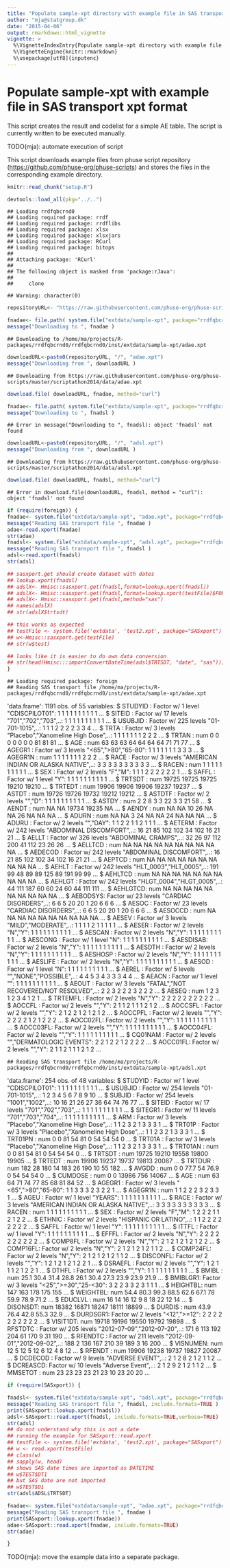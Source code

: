 ```yaml
---
title: "Populate sample-xpt directory with example file in SAS transport xpt format"
author: "mja@statgroup.dk"
date: "2015-04-06"
output: rmarkdown::html_vignette
vignette: >
  %\VignetteIndexEntry{Populate sample-xpt directory with example file in SAS transport xpt format}
  %\VignetteEngine{knitr::rmarkdown}
  %\usepackage[utf8]{inputenc}
---
```


# Populate sample-xpt with example file in SAS transport xpt format

This script creates the result and codelist for a simple AE table.
The script is currently written to be executed manually.

TODO(mja): automate execution of script

This script downloads example files from phuse script repository
(https://github.com/phuse-org/phuse-scripts) and stores the files in
the corresponding example directory.


```r
knitr::read_chunk("setup.R")
```

```r
devtools::load_all(pkg="../..")
```

```
## Loading rrdfqbcrnd0
## Loading required package: rrdf
## Loading required package: rrdflibs
## Loading required package: xlsx
## Loading required package: xlsxjars
## Loading required package: RCurl
## Loading required package: bitops
## 
## Attaching package: 'RCurl'
## 
## The following object is masked from 'package:rJava':
## 
##     clone
```

```
## Warning: character(0)
```



```r
repositoryURL<- "https://raw.githubusercontent.com/phuse-org/phuse-scripts/master/scriptathon2014/data"

fnadae<- file.path( system.file("extdata/sample-xpt", package="rrdfqbcrnd0"), "adae.xpt" )
message("Downloading to ", fnadae )
```

```
## Downloading to /home/ma/projects/R-packages/rrdfqbcrnd0/rrdfqbcrnd0/inst/extdata/sample-xpt/adae.xpt
```

```r
downloadURL<-paste0(repositoryURL, "/", "adae.xpt")
message("Downloading from ", downloadURL )
```

```
## Downloading from https://raw.githubusercontent.com/phuse-org/phuse-scripts/master/scriptathon2014/data/adae.xpt
```

```r
download.file( downloadURL, fnadae, method="curl")

fnadae<- file.path( system.file("extdata/sample-xpt", package="rrdfqbcrnd0"), "adsl.xpt" )
message("Downloading to ", fnadsl )
```

```
## Error in message("Downloading to ", fnadsl): object 'fnadsl' not found
```

```r
downloadURL<-paste0(repositoryURL, "/", "adsl.xpt")
message("Downloading from ", downloadURL )
```

```
## Downloading from https://raw.githubusercontent.com/phuse-org/phuse-scripts/master/scriptathon2014/data/adsl.xpt
```

```r
download.file( downloadURL, fnadsl, method="curl")
```

```
## Error in download.file(downloadURL, fnadsl, method = "curl"): object 'fnadsl' not found
```


```r
if (require(foreign)) {
fnadae<- system.file("extdata/sample-xpt", "adae.xpt", package="rrdfqbcrnd0")
message("Reading SAS transport file ", fnadae )
adae<-read.xport(fnadae)
str(adae)
fnadsl<- system.file("extdata/sample-xpt", "adsl.xpt", package="rrdfqbcrnd0")
message("Reading SAS transport file ", fnadsl )
adsl<-read.xport(fnadsl)
str(adsl)

## sasxport.get should create dataset with dates
## lookup.xport(fnadsl)
## adslX<- Hmisc::sasxport.get(fnadsl,format=lookup.xport(fnadsl))
## adslX<- Hmisc::sasxport.get(fnadsl,format=lookup.xport(testFile)$FORMAT)
## adslX<- Hmisc::sasxport.get(fnadsl,method="sas")
## names(adslX)
## str(adslX$trtsdt)

## this works as expected
## testFile <- system.file('extdata', 'test2.xpt', package="SASxport")
## w<-Hmisc::sasxport.get(testFile)
## str(w$test)

## looks like it is easier to do own data conversion
## str(head(Hmisc:::importConvertDateTime(adsl$TRTSDT, "date", "sas")))
}
```

```
## Loading required package: foreign
## Reading SAS transport file /home/ma/projects/R-packages/rrdfqbcrnd0/rrdfqbcrnd0/inst/extdata/sample-xpt/adae.xpt
```

'data.frame':	1191 obs. of  55 variables:
 $ STUDYID : Factor w/ 1 level "CDISCPILOT01": 1 1 1 1 1 1 1 1 1 1 ...
 $ SITEID  : Factor w/ 17 levels "701","702","703",..: 1 1 1 1 1 1 1 1 1 1 ...
 $ USUBJID : Factor w/ 225 levels "01-701-1015",..: 1 1 1 2 2 2 2 3 3 4 ...
 $ TRTA    : Factor w/ 3 levels "Placebo","Xanomeline High Dose",..: 1 1 1 1 1 1 1 2 2 2 ...
 $ TRTAN   : num  0 0 0 0 0 0 0 81 81 81 ...
 $ AGE     : num  63 63 63 64 64 64 64 71 71 77 ...
 $ AGEGR1  : Factor w/ 3 levels "<65",">80","65-80": 1 1 1 1 1 1 1 3 3 3 ...
 $ AGEGR1N : num  1 1 1 1 1 1 1 2 2 2 ...
 $ RACE    : Factor w/ 3 levels "AMERICAN INDIAN OR ALASKA NATIVE",..: 3 3 3 3 3 3 3 3 3 3 ...
 $ RACEN   : num  1 1 1 1 1 1 1 1 1 1 ...
 $ SEX     : Factor w/ 2 levels "F","M": 1 1 1 2 2 2 2 2 2 1 ...
 $ SAFFL   : Factor w/ 1 level "Y": 1 1 1 1 1 1 1 1 1 1 ...
 $ TRTSDT  : num  19725 19725 19725 19210 19210 ...
 $ TRTEDT  : num  19906 19906 19906 19237 19237 ...
 $ ASTDT   : num  19726 19726 19732 19212 19212 ...
 $ ASTDTF  : Factor w/ 2 levels "","D": 1 1 1 1 1 1 1 1 1 1 ...
 $ ASTDY   : num  2 2 8 3 3 22 3 3 21 58 ...
 $ AENDT   : num  NA NA 19734 19235 NA ...
 $ AENDY   : num  NA NA 10 26 NA NA 26 NA NA NA ...
 $ ADURN   : num  NA NA 3 24 NA NA 24 NA NA NA ...
 $ ADURU   : Factor w/ 2 levels "","DAY": 1 1 2 2 1 1 2 1 1 1 ...
 $ AETERM  : Factor w/ 242 levels "ABDOMINAL DISCOMFORT",..: 16 21 85 102 102 34 102 16 21 21 ...
 $ AELLT   : Factor w/ 326 levels "ABDOMINAL CRAMPS",..: 32 26 97 112 200 41 112 23 26 26 ...
 $ AELLTCD : num  NA NA NA NA NA NA NA NA NA NA ...
 $ AEDECOD : Factor w/ 242 levels "ABDOMINAL DISCOMFORT",..: 16 21 85 102 102 34 102 16 21 21 ...
 $ AEPTCD  : num  NA NA NA NA NA NA NA NA NA NA ...
 $ AEHLT   : Factor w/ 242 levels "HLT_0003","HLT_0005",..: 191 99 48 89 89 125 89 191 99 99 ...
 $ AEHLTCD : num  NA NA NA NA NA NA NA NA NA NA ...
 $ AEHLGT  : Factor w/ 242 levels "HLGT_0004","HLGT_0005",..: 44 111 187 60 60 24 60 44 111 111 ...
 $ AEHLGTCD: num  NA NA NA NA NA NA NA NA NA NA ...
 $ AEBODSYS: Factor w/ 23 levels "CARDIAC DISORDERS",..: 6 6 5 20 20 1 20 6 6 6 ...
 $ AESOC   : Factor w/ 23 levels "CARDIAC DISORDERS",..: 6 6 5 20 20 1 20 6 6 6 ...
 $ AESOCCD : num  NA NA NA NA NA NA NA NA NA NA ...
 $ AESEV   : Factor w/ 3 levels "MILD","MODERATE",..: 1 1 1 1 2 1 1 1 1 1 ...
 $ AESER   : Factor w/ 2 levels "N","Y": 1 1 1 1 1 1 1 1 1 1 ...
 $ AESCAN  : Factor w/ 2 levels "N","Y": 1 1 1 1 1 1 1 1 1 1 ...
 $ AESCONG : Factor w/ 1 level "N": 1 1 1 1 1 1 1 1 1 1 ...
 $ AESDISAB: Factor w/ 2 levels "N","Y": 1 1 1 1 1 1 1 1 1 1 ...
 $ AESDTH  : Factor w/ 2 levels "N","Y": 1 1 1 1 1 1 1 1 1 1 ...
 $ AESHOSP : Factor w/ 2 levels "N","Y": 1 1 1 1 1 1 1 1 1 1 ...
 $ AESLIFE : Factor w/ 2 levels "N","Y": 1 1 1 1 1 1 1 1 1 1 ...
 $ AESOD   : Factor w/ 1 level "N": 1 1 1 1 1 1 1 1 1 1 ...
 $ AEREL   : Factor w/ 5 levels "","NONE","POSSIBLE",..: 4 4 5 3 4 3 3 3 4 4 ...
 $ AEACN   : Factor w/ 1 level "": 1 1 1 1 1 1 1 1 1 1 ...
 $ AEOUT   : Factor w/ 3 levels "FATAL","NOT RECOVERED/NOT RESOLVED",..: 2 2 3 2 2 2 3 2 2 2 ...
 $ AESEQ   : num  1 2 3 1 2 3 4 1 2 1 ...
 $ TRTEMFL : Factor w/ 2 levels "N","Y": 2 2 2 2 2 2 2 2 2 2 ...
 $ AOCCFL  : Factor w/ 2 levels "","Y": 2 1 1 2 1 1 1 2 1 2 ...
 $ AOCCSFL : Factor w/ 2 levels "","Y": 2 1 2 2 1 2 1 2 1 2 ...
 $ AOCCPFL : Factor w/ 2 levels "","Y": 2 2 2 2 1 2 1 2 2 2 ...
 $ AOCC02FL: Factor w/ 2 levels "","Y": 1 1 1 1 1 1 1 1 1 1 ...
 $ AOCC03FL: Factor w/ 2 levels "","Y": 1 1 1 1 1 1 1 1 1 1 ...
 $ AOCC04FL: Factor w/ 2 levels "","Y": 1 1 1 1 1 1 1 1 1 1 ...
 $ CQ01NAM : Factor w/ 2 levels "","DERMATOLOGIC EVENTS": 2 2 1 2 2 1 2 2 2 2 ...
 $ AOCC01FL: Factor w/ 2 levels "","Y": 2 1 1 2 1 1 1 2 1 2 ...

```
## Reading SAS transport file /home/ma/projects/R-packages/rrdfqbcrnd0/rrdfqbcrnd0/inst/extdata/sample-xpt/adsl.xpt
```

'data.frame':	254 obs. of  48 variables:
 $ STUDYID : Factor w/ 1 level "CDISCPILOT01": 1 1 1 1 1 1 1 1 1 1 ...
 $ USUBJID : Factor w/ 254 levels "01-701-1015",..: 1 2 3 4 5 6 7 8 9 10 ...
 $ SUBJID  : Factor w/ 254 levels "1001","1002",..: 10 16 21 26 27 36 64 74 76 77 ...
 $ SITEID  : Factor w/ 17 levels "701","702","703",..: 1 1 1 1 1 1 1 1 1 1 ...
 $ SITEGR1 : Factor w/ 11 levels "701","703","704",..: 1 1 1 1 1 1 1 1 1 1 ...
 $ ARM     : Factor w/ 3 levels "Placebo","Xanomeline High Dose",..: 1 1 2 3 2 1 3 3 3 1 ...
 $ TRT01P  : Factor w/ 3 levels "Placebo","Xanomeline High Dose",..: 1 1 2 3 2 1 3 3 3 1 ...
 $ TRT01PN : num  0 0 81 54 81 0 54 54 54 0 ...
 $ TRT01A  : Factor w/ 3 levels "Placebo","Xanomeline High Dose",..: 1 1 2 3 2 1 3 3 3 1 ...
 $ TRT01AN : num  0 0 81 54 81 0 54 54 54 0 ...
 $ TRTSDT  : num  19725 19210 19558 19800 19905 ...
 $ TRTEDT  : num  19906 19237 19737 19813 20087 ...
 $ TRTDUR  : num  182 28 180 14 183 26 190 10 55 182 ...
 $ AVGDD   : num  0 0 77.7 54 76.9 0 54 54 54 0 ...
 $ CUMDOSE : num  0 0 13986 756 14067 ...
 $ AGE     : num  63 64 71 74 77 85 68 81 84 52 ...
 $ AGEGR1  : Factor w/ 3 levels "<65",">80","65-80": 1 1 3 3 3 2 3 2 2 1 ...
 $ AGEGR1N : num  1 1 2 2 2 3 2 3 3 1 ...
 $ AGEU    : Factor w/ 1 level "YEARS": 1 1 1 1 1 1 1 1 1 1 ...
 $ RACE    : Factor w/ 3 levels "AMERICAN INDIAN OR ALASKA NATIVE",..: 3 3 3 3 3 3 3 3 3 3 ...
 $ RACEN   : num  1 1 1 1 1 1 1 1 1 1 ...
 $ SEX     : Factor w/ 2 levels "F","M": 1 2 2 2 1 1 2 1 2 2 ...
 $ ETHNIC  : Factor w/ 2 levels "HISPANIC OR LATINO",..: 1 1 2 2 2 2 2 2 2 2 ...
 $ SAFFL   : Factor w/ 1 level "Y": 1 1 1 1 1 1 1 1 1 1 ...
 $ ITTFL   : Factor w/ 1 level "Y": 1 1 1 1 1 1 1 1 1 1 ...
 $ EFFFL   : Factor w/ 2 levels "N","Y": 2 2 2 2 2 2 2 2 2 2 ...
 $ COMP8FL : Factor w/ 2 levels "N","Y": 2 1 2 1 2 1 2 1 2 2 ...
 $ COMP16FL: Factor w/ 2 levels "N","Y": 2 1 2 1 2 1 2 1 1 2 ...
 $ COMP24FL: Factor w/ 2 levels "N","Y": 2 1 2 1 2 1 2 1 1 2 ...
 $ DISCONFL: Factor w/ 2 levels "","Y": 1 2 1 2 1 2 1 2 2 1 ...
 $ DSRAEFL : Factor w/ 2 levels "","Y": 1 2 1 1 1 2 1 2 2 1 ...
 $ DTHFL   : Factor w/ 2 levels "","Y": 1 1 1 1 1 1 1 1 1 1 ...
 $ BMIBL   : num  25.1 30.4 31.4 28.8 26.1 30.4 27.3 23.9 23.9 21.9 ...
 $ BMIBLGR1: Factor w/ 3 levels "<25",">=30","25-<30": 3 2 2 3 3 2 3 1 1 1 ...
 $ HEIGHTBL: num  147 163 178 175 155 ...
 $ WEIGHTBL: num  54.4 80.3 99.3 88.5 62.6 67.1 78 59.9 78.9 71.2 ...
 $ EDUCLVL : num  16 14 16 12 9 8 18 22 12 14 ...
 $ DISONSDT: num  18382 16871 18247 18111 18899 ...
 $ DURDIS  : num  43.9 76.4 42.8 55.3 32.9 ...
 $ DURDSGR1: Factor w/ 2 levels "<12",">=12": 2 2 2 2 2 2 2 2 2 2 ...
 $ VISIT1DT: num  19718 19196 19550 19792 19898 ...
 $ RFSTDTC : Factor w/ 205 levels "2012-07-09","2012-07-20",..: 171 6 113 192 204 61 170 9 31 190 ...
 $ RFENDTC : Factor w/ 211 levels "2012-09-01","2012-09-02",..: 188 2 136 167 210 39 189 3 16 200 ...
 $ VISNUMEN: num  12 5 12 5 12 6 12 4 8 12 ...
 $ RFENDT  : num  19906 19238 19737 19827 20087 ...
 $ DCDECOD : Factor w/ 9 levels "ADVERSE EVENT",..: 2 1 2 8 2 1 2 1 1 2 ...
 $ DCREASCD: Factor w/ 10 levels "Adverse Event",..: 2 1 2 9 2 1 2 1 1 2 ...
 $ MMSETOT : num  23 23 23 23 21 23 10 23 20 20 ...


```r
if (require(SASxport)) {

fnadsl<- system.file("extdata/sample-xpt", "adsl.xpt", package="rrdfqbcrnd0")
message("Reading SAS transport file ", fnadsl, include.formats=TRUE )
print(SASxport::lookup.xport(fnadsl))
adsl<-SASxport::read.xport(fnadsl, include.formats=TRUE,verbose=TRUE)
str(adsl)
## do not understand why this is not a date
## running the example for SASxport::read.xport
## testFile <- system.file('extdata', 'test2.xpt', package="SASxport")
## w <- read.xport(testFile)
## class(w)
## sapply(w, head)
## shows SAS date times are imported as DATETIME
## w$TEST$DT1
## but SAS date are not imported
## w$TEST$D1
str(adsl$ADSL$TRTSDT)

fnadae<- system.file("extdata/sample-xpt", "adae.xpt", package="rrdfqbcrnd0")
message("Reading SAS transport file ", fnadae )
print(SASxport::lookup.xport(fnadae))
adae<-SASxport::read.xport(fnadae, include.formats=TRUE)
str(adae)

}
```

TODO(mja): move the example data into a separate package.
